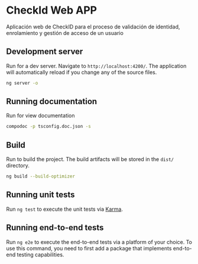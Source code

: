 # CheckId Web APP

Aplicación web de CheckID para el proceso de validación de identidad, enrolamiento y gestión de acceso de un usuario

## Development server

Run for a dev server. Navigate to `http://localhost:4200/`. The application will automatically reload if you change any of the source files.
````bash
ng server -o
````

## Running documentation

Run for view documentation
````bash
compodoc -p tsconfig.doc.json -s
````

## Build

Run to build the project. The build artifacts will be stored in the `dist/` directory.
````bash
ng build --build-optimizer
````

## Running unit tests

Run `ng test` to execute the unit tests via [Karma](https://karma-runner.github.io).

## Running end-to-end tests

Run `ng e2e` to execute the end-to-end tests via a platform of your choice. To use this command, you need to first add a package that implements end-to-end testing capabilities.
